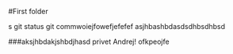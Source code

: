 #First folder

s
git status 
git commwoiejfowefjefefef
asjhbashbdasdsdhbsdhbsd



###aksjhbdakjshbdjhasd
privet Andrej!
ofkpeojfe